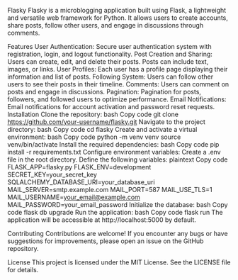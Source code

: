 Flasky
Flasky is a microblogging application built using Flask, a lightweight and versatile web framework for Python. It allows users to create accounts, share posts, follow other users, and engage in discussions through comments.

Features
User Authentication: Secure user authentication system with registration, login, and logout functionality.
Post Creation and Sharing: Users can create, edit, and delete their posts. Posts can include text, images, or links.
User Profiles: Each user has a profile page displaying their information and list of posts.
Following System: Users can follow other users to see their posts in their timeline.
Comments: Users can comment on posts and engage in discussions.
Pagination: Pagination for posts, followers, and followed users to optimize performance.
Email Notifications: Email notifications for account activation and password reset requests.
Installation
Clone the repository:
bash
Copy code
git clone https://github.com/your-username/flasky.git
Navigate to the project directory:
bash
Copy code
cd flasky
Create and activate a virtual environment:
bash
Copy code
python -m venv venv
source venv/bin/activate
Install the required dependencies:
bash
Copy code
pip install -r requirements.txt
Configure environment variables:
Create a .env file in the root directory.
Define the following variables:
plaintext
Copy code
FLASK_APP=flasky.py
FLASK_ENV=development
SECRET_KEY=your_secret_key
SQLALCHEMY_DATABASE_URI=your_database_uri
MAIL_SERVER=smtp.example.com
MAIL_PORT=587
MAIL_USE_TLS=1
MAIL_USERNAME=your_email@example.com
MAIL_PASSWORD=your_email_password
Initialize the database:
bash
Copy code
flask db upgrade
Run the application:
bash
Copy code
flask run
The application will be accessible at http://localhost:5000 by default.

Contributing
Contributions are welcome! If you encounter any bugs or have suggestions for improvements, please open an issue on the GitHub repository.

License
This project is licensed under the MIT License. See the LICENSE file for details.

